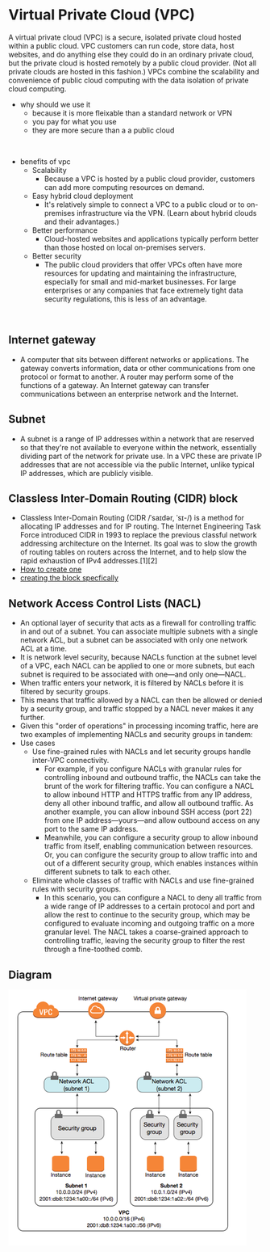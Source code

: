 # Virtual Private Cloud (VPC)
A virtual private cloud (VPC) is a secure, isolated private cloud hosted within a public cloud. VPC customers can run code, store data, host websites, and do anything else they could do in an ordinary private cloud, but the private cloud is hosted remotely by a public cloud provider. (Not all private clouds are hosted in this fashion.) VPCs combine the scalability and convenience of public cloud computing with the data isolation of private cloud computing.

- why should we use it
    - because it is more fleixable than a standard network or VPN
    - you pay for what you use
    - they are more secure than a a public cloud

&nbsp;
- benefits of vpc
    - Scalability
        - Because a VPC is hosted by a public cloud provider, customers can add more computing resources on demand.
    - Easy hybrid cloud deployment
        - It's relatively simple to connect a VPC to a public cloud or to on-premises infrastructure via the VPN. (Learn about hybrid clouds and their advantages.)
    - Better performance
        - Cloud-hosted websites and applications typically perform better than those hosted on local on-premises servers.
    - Better security
        - The public cloud providers that offer VPCs often have more resources for updating and maintaining the infrastructure, especially for small and mid-market businesses. For large enterprises or any companies that face extremely tight data security regulations, this is less of an advantage.

&nbsp;

## Internet gateway
- A computer that sits between different networks or applications. The gateway converts information, data or other communications from one protocol or format to another. A router may perform some of the functions of a gateway. An Internet gateway can transfer communications between an enterprise network and the Internet.

## Subnet
- A subnet is a range of IP addresses within a network that are reserved so that they're not available to everyone within the network, essentially dividing part of the network for private use. In a VPC these are private IP addresses that are not accessible via the public Internet, unlike typical IP addresses, which are publicly visible.

## Classless Inter-Domain Routing (CIDR) block
- Classless Inter-Domain Routing (CIDR /ˈsaɪdər, ˈsɪ-/) is a method for allocating IP addresses and for IP routing. The Internet Engineering Task Force introduced CIDR in 1993 to replace the previous classful network addressing architecture on the Internet. Its goal was to slow the growth of routing tables on routers across the Internet, and to help slow the rapid exhaustion of IPv4 addresses.[1][2]
- [How to create one](https://docs.aws.amazon.com/vpc/latest/userguide/working-with-vpcs.html)
- [creating the block specfically](https://docs.aws.amazon.com/vpc/latest/userguide/subnet-cidr-reservation.html)


##  Network Access Control Lists (NACL)
- An optional layer of security that acts as a firewall for controlling traffic in and out of a subnet. You can associate multiple subnets with a single network ACL, but a subnet can be associated with only one network ACL at a time.
- It is network level security, because NACLs function at the subnet level of a VPC, each NACL can be applied to one or more subnets, but each subnet is required to be associated with one—and only one—NACL.
 - When traffic enters your network, it is filtered by NACLs before it is filtered by security groups.
- This means that traffic allowed by a NACL can then be allowed or denied by a security group, and traffic stopped by a NACL never makes it any further.
 - Given this "order of operations" in processing incoming traffic, here are two examples of implementing NACLs and security groups in tandem:
- Use cases
     - Use fine-grained rules with NACLs and let security groups handle inter-VPC connectivity.
        - For example, if you configure NACLs with granular rules for controlling inbound and outbound traffic, the NACLs can take the brunt of the work for filtering traffic. You can configure a NACL to allow inbound HTTP and HTTPS traffic from any IP address, deny all other inbound traffic, and allow all outbound traffic. As another example, you can allow inbound SSH access (port 22) from one IP address—yours—and allow outbound access on any port to the same IP address.
        - Meanwhile, you can configure a security group to allow inbound traffic from itself, enabling communication between resources. Or, you can configure the security group to allow traffic into and out of a different security group, which enables instances within different subnets to talk to each other.
    - Eliminate whole classes of traffic with NACLs and use fine-grained rules with security groups.
        - In this scenario, you can configure a NACL to deny all traffic from a wide range of IP addresses to a certain protocol and port and allow the rest to continue to the security group, which may be configured to evaluate incoming and outgoing traffic on a more granular level. The NACL takes a coarse-grained approach to controlling traffic, leaving the security group to filter the rest through a fine-toothed comb.


## Diagram
![nacl in aws](/Documentation/resources/nacl_in_aws.png)  